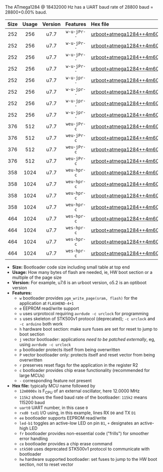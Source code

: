 The ATmega1284 @ 18432000 Hz has a UART baud rate of 28800 baud = 28800+0.00% baud.

|Size|Usage|Version|Features|Hex file|
|:-:|:-:|:-:|:-:|:--|
|252|256|u7.7|`w-u-jPr--`|[urboot+atmega1284++4m6080x++++7k2_uart0_rxd0_txd1_led+b0.hex](https://raw.githubusercontent.com/stefanrueger/urboot.hex/main/cores/mightycore/atmega1284/external_oscillator/fcpu++4m6080_Hz/br++++7k2_bps/urboot+atmega1284++4m6080x++++7k2_uart0_rxd0_txd1_led+b0.hex)|
|252|256|u7.7|`w-u-jPr--`|[urboot+atmega1284++4m6080x++++7k2_uart0_rxd0_txd1_led+b7.hex](https://raw.githubusercontent.com/stefanrueger/urboot.hex/main/cores/mightycore/atmega1284/external_oscillator/fcpu++4m6080_Hz/br++++7k2_bps/urboot+atmega1284++4m6080x++++7k2_uart0_rxd0_txd1_led+b7.hex)|
|252|256|u7.7|`w-u-jPr--`|[urboot+atmega1284++4m6080x++++7k2_uart1_rxd2_txd3_led+b0.hex](https://raw.githubusercontent.com/stefanrueger/urboot.hex/main/cores/mightycore/atmega1284/external_oscillator/fcpu++4m6080_Hz/br++++7k2_bps/urboot+atmega1284++4m6080x++++7k2_uart1_rxd2_txd3_led+b0.hex)|
|252|256|u7.7|`w-u-jPr--`|[urboot+atmega1284++4m6080x++++7k2_uart1_rxd2_txd3_led+b7.hex](https://raw.githubusercontent.com/stefanrueger/urboot.hex/main/cores/mightycore/atmega1284/external_oscillator/fcpu++4m6080_Hz/br++++7k2_bps/urboot+atmega1284++4m6080x++++7k2_uart1_rxd2_txd3_led+b7.hex)|
|252|256|u7.7|`w-u-jpr--`|[urboot+atmega1284++4m6080x++++7k2_uart0_rxd0_txd1_led+b0_fr.hex](https://raw.githubusercontent.com/stefanrueger/urboot.hex/main/cores/mightycore/atmega1284/external_oscillator/fcpu++4m6080_Hz/br++++7k2_bps/urboot+atmega1284++4m6080x++++7k2_uart0_rxd0_txd1_led+b0_fr.hex)|
|252|256|u7.7|`w-u-jpr--`|[urboot+atmega1284++4m6080x++++7k2_uart0_rxd0_txd1_led+b7_fr.hex](https://raw.githubusercontent.com/stefanrueger/urboot.hex/main/cores/mightycore/atmega1284/external_oscillator/fcpu++4m6080_Hz/br++++7k2_bps/urboot+atmega1284++4m6080x++++7k2_uart0_rxd0_txd1_led+b7_fr.hex)|
|252|256|u7.7|`w-u-jpr--`|[urboot+atmega1284++4m6080x++++7k2_uart1_rxd2_txd3_led+b0_fr.hex](https://raw.githubusercontent.com/stefanrueger/urboot.hex/main/cores/mightycore/atmega1284/external_oscillator/fcpu++4m6080_Hz/br++++7k2_bps/urboot+atmega1284++4m6080x++++7k2_uart1_rxd2_txd3_led+b0_fr.hex)|
|252|256|u7.7|`w-u-jpr--`|[urboot+atmega1284++4m6080x++++7k2_uart1_rxd2_txd3_led+b7_fr.hex](https://raw.githubusercontent.com/stefanrueger/urboot.hex/main/cores/mightycore/atmega1284/external_oscillator/fcpu++4m6080_Hz/br++++7k2_bps/urboot+atmega1284++4m6080x++++7k2_uart1_rxd2_txd3_led+b7_fr.hex)|
|376|512|u7.7|`weu-jPr-c`|[urboot+atmega1284++4m6080x++++7k2_uart0_rxd0_txd1_ee_led+b0_fr_ce.hex](https://raw.githubusercontent.com/stefanrueger/urboot.hex/main/cores/mightycore/atmega1284/external_oscillator/fcpu++4m6080_Hz/br++++7k2_bps/urboot+atmega1284++4m6080x++++7k2_uart0_rxd0_txd1_ee_led+b0_fr_ce.hex)|
|376|512|u7.7|`weu-jPr-c`|[urboot+atmega1284++4m6080x++++7k2_uart0_rxd0_txd1_ee_led+b7_fr_ce.hex](https://raw.githubusercontent.com/stefanrueger/urboot.hex/main/cores/mightycore/atmega1284/external_oscillator/fcpu++4m6080_Hz/br++++7k2_bps/urboot+atmega1284++4m6080x++++7k2_uart0_rxd0_txd1_ee_led+b7_fr_ce.hex)|
|376|512|u7.7|`weu-jPr-c`|[urboot+atmega1284++4m6080x++++7k2_uart1_rxd2_txd3_ee_led+b0_fr_ce.hex](https://raw.githubusercontent.com/stefanrueger/urboot.hex/main/cores/mightycore/atmega1284/external_oscillator/fcpu++4m6080_Hz/br++++7k2_bps/urboot+atmega1284++4m6080x++++7k2_uart1_rxd2_txd3_ee_led+b0_fr_ce.hex)|
|376|512|u7.7|`weu-jPr-c`|[urboot+atmega1284++4m6080x++++7k2_uart1_rxd2_txd3_ee_led+b7_fr_ce.hex](https://raw.githubusercontent.com/stefanrueger/urboot.hex/main/cores/mightycore/atmega1284/external_oscillator/fcpu++4m6080_Hz/br++++7k2_bps/urboot+atmega1284++4m6080x++++7k2_uart1_rxd2_txd3_ee_led+b7_fr_ce.hex)|
|358|1024|u7.7|`weu-hpr-c`|[urboot+atmega1284++4m6080x++++7k2_uart0_rxd0_txd1_ee_led+b0_fr_ce_hw.hex](https://raw.githubusercontent.com/stefanrueger/urboot.hex/main/cores/mightycore/atmega1284/external_oscillator/fcpu++4m6080_Hz/br++++7k2_bps/urboot+atmega1284++4m6080x++++7k2_uart0_rxd0_txd1_ee_led+b0_fr_ce_hw.hex)|
|358|1024|u7.7|`weu-hpr-c`|[urboot+atmega1284++4m6080x++++7k2_uart0_rxd0_txd1_ee_led+b7_fr_ce_hw.hex](https://raw.githubusercontent.com/stefanrueger/urboot.hex/main/cores/mightycore/atmega1284/external_oscillator/fcpu++4m6080_Hz/br++++7k2_bps/urboot+atmega1284++4m6080x++++7k2_uart0_rxd0_txd1_ee_led+b7_fr_ce_hw.hex)|
|358|1024|u7.7|`weu-hpr-c`|[urboot+atmega1284++4m6080x++++7k2_uart1_rxd2_txd3_ee_led+b0_fr_ce_hw.hex](https://raw.githubusercontent.com/stefanrueger/urboot.hex/main/cores/mightycore/atmega1284/external_oscillator/fcpu++4m6080_Hz/br++++7k2_bps/urboot+atmega1284++4m6080x++++7k2_uart1_rxd2_txd3_ee_led+b0_fr_ce_hw.hex)|
|358|1024|u7.7|`weu-hpr-c`|[urboot+atmega1284++4m6080x++++7k2_uart1_rxd2_txd3_ee_led+b7_fr_ce_hw.hex](https://raw.githubusercontent.com/stefanrueger/urboot.hex/main/cores/mightycore/atmega1284/external_oscillator/fcpu++4m6080_Hz/br++++7k2_bps/urboot+atmega1284++4m6080x++++7k2_uart1_rxd2_txd3_ee_led+b7_fr_ce_hw.hex)|
|464|1024|u7.7|`wes-hpr-c`|[urboot+atmega1284++4m6080x++++7k2_uart0_rxd0_txd1_ee_led+b0_fr_ce_stk500_hw.hex](https://raw.githubusercontent.com/stefanrueger/urboot.hex/main/cores/mightycore/atmega1284/external_oscillator/fcpu++4m6080_Hz/br++++7k2_bps/urboot+atmega1284++4m6080x++++7k2_uart0_rxd0_txd1_ee_led+b0_fr_ce_stk500_hw.hex)|
|464|1024|u7.7|`wes-hpr-c`|[urboot+atmega1284++4m6080x++++7k2_uart0_rxd0_txd1_ee_led+b7_fr_ce_stk500_hw.hex](https://raw.githubusercontent.com/stefanrueger/urboot.hex/main/cores/mightycore/atmega1284/external_oscillator/fcpu++4m6080_Hz/br++++7k2_bps/urboot+atmega1284++4m6080x++++7k2_uart0_rxd0_txd1_ee_led+b7_fr_ce_stk500_hw.hex)|
|464|1024|u7.7|`wes-hpr-c`|[urboot+atmega1284++4m6080x++++7k2_uart1_rxd2_txd3_ee_led+b0_fr_ce_stk500_hw.hex](https://raw.githubusercontent.com/stefanrueger/urboot.hex/main/cores/mightycore/atmega1284/external_oscillator/fcpu++4m6080_Hz/br++++7k2_bps/urboot+atmega1284++4m6080x++++7k2_uart1_rxd2_txd3_ee_led+b0_fr_ce_stk500_hw.hex)|
|464|1024|u7.7|`wes-hpr-c`|[urboot+atmega1284++4m6080x++++7k2_uart1_rxd2_txd3_ee_led+b7_fr_ce_stk500_hw.hex](https://raw.githubusercontent.com/stefanrueger/urboot.hex/main/cores/mightycore/atmega1284/external_oscillator/fcpu++4m6080_Hz/br++++7k2_bps/urboot+atmega1284++4m6080x++++7k2_uart1_rxd2_txd3_ee_led+b7_fr_ce_stk500_hw.hex)|

- **Size:** Bootloader code size including small table at top end
- **Usage:** How many bytes of flash are needed, ie, HW boot section or a multiple of the page size
- **Version:** For example, u7.6 is an urboot version, o5.2 is an optiboot version
- **Features:**
  + `w` bootloader provides `pgm_write_page(sram, flash)` for the application at `FLASHEND-4+1`
  + `e` EEPROM read/write support
  + `u` uses urprotocol requiring `avrdude -c urclock` for programming
  + `s` uses skeleton of STK500v1 protocol (deprecated); `-c urclock` and `-c arduino` both work
  + `h` hardware boot section: make sure fuses are set for reset to jump to boot section
  + `j` vector bootloader: applications *need to be patched externally*, eg, using `avrdude -c urclock`
  + `p` bootloader protects itself from being overwritten
  + `P` vector bootloader only: protects itself and reset vector from being overwritten
  + `r` preserves reset flags for the application in the register R2
  + `c` bootloader provides chip erase functionality (recommended for large MCUs)
  + `-` corresponding feature not present
- **Hex file:** typically MCU name followed by
  + `12m0000x` is F<sub>CPU</sub> of an external oscillator, here 12.0000 MHz
  + `115k2` shows the fixed baud rate of the bootloader: `115k2` means 115200 baud
  + `uart0` UART number, in this case `0`
  + `rxd0 txd1` I/O using, in this example, lines RX `D0` and TX `D1`
  + `ee` bootloader supports EEPROM read/write
  + `led-b1` toggles an active-low LED on pin `B1`, `+` designates an active-high LED
  + `fr` bootloader provides non-essential code ("frills") for smoother error handling
  + `ce` bootloader provides a chip erase command
  + `stk500` uses deprecated STK500v1 protocol to communicate with bootloader
  + `hw` hardware supported bootloader: set fuses to jump to the HW boot section, not to reset vector
